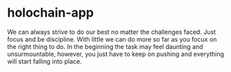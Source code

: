 # holochain-app
We can always strive to do our best no matter the challenges faced. Just focus and be discipline. 
With little we can do more so far as you focux on the right thing to do. 
In the beginning the task may feel daunting and unsurmountable, however, you just have to keep on pushing and everything will start falling into place. 
